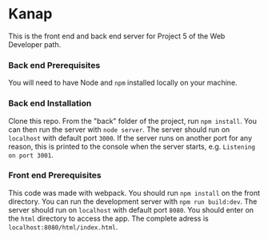 # Kanap #

This is the front end and back end server for Project 5 of the Web Developer path.

### Back end Prerequisites ###

You will need to have Node and `npm` installed locally on your machine.

### Back end Installation ###

Clone this repo. From the "back" folder of the project, run `npm install`. You 
can then run the server with `node server`. 
The server should run on `localhost` with default port `3000`. If the
server runs on another port for any reason, this is printed to the
console when the server starts, e.g. `Listening on port 3001`.


### Front end Prerequisites ###

This code was made with webpack. You should run `npm install` on the front
directory. You can run the development server with `npm run build:dev`.
The server should run on `localhost` with default port `8080`.
You should enter on the `html` directory to access the app.
The complete adress is `localhost:8080/html/index.html`.

